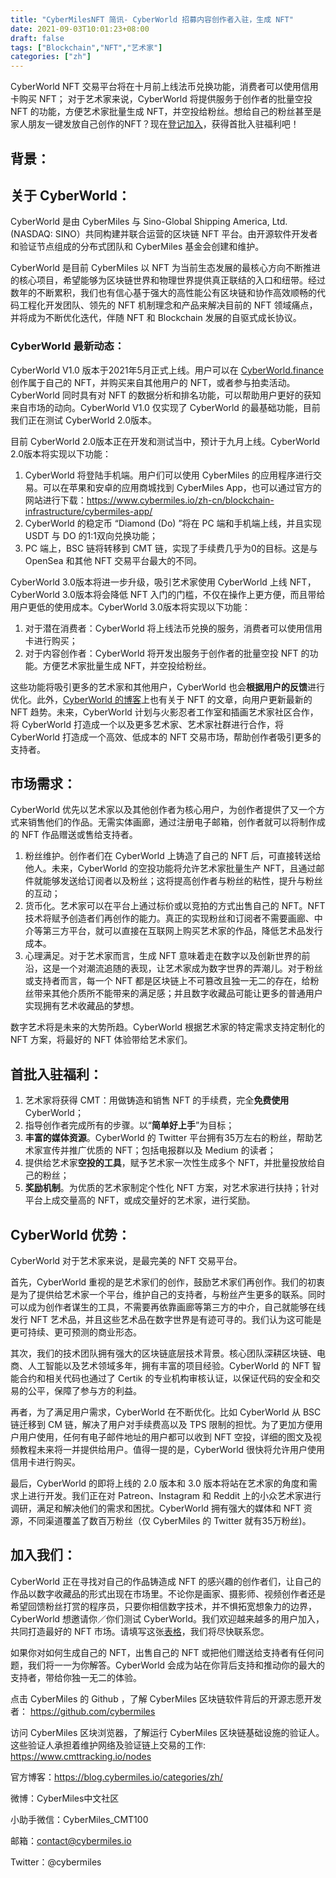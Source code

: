 ```yaml
---
title: "CyberMilesNFT 简讯- CyberWorld 招募内容创作者入驻，生成 NFT"
date: 2021-09-03T10:01:23+08:00
draft: false
tags: ["Blockchain","NFT","艺术家"]
categories: ["zh"]
---
```

CyberWorld NFT 交易平台将在十月前上线法币兑换功能，消费者可以使用信用卡购买 NFT； 对于艺术家来说，CyberWorld 将提供服务于创作者的批量空投 NFT 的功能，方便艺术家批量生成 NFT，并空投给粉丝。想给自己的粉丝甚至是家人朋友一键发放自己创作的NFT？现在[登记加入](https://forms.gle/5TSsuHDYwKMazk4JA)，获得首批入驻福利吧！

## 背景：

## 关于 CyberWorld：

CyberWorld 是由 CyberMiles 与 Sino-Global Shipping America, Ltd.(NASDAQ: SINO）共同构建并联合运营的区块链 NFT 平台。由开源软件开发者和验证节点组成的分布式团队和 CyberMiles 基金会创建和维护。

CyberWorld 是目前 CyberMiles 以 NFT 为当前生态发展的最核心方向不断推进的核心项目，希望能够为区块链世界和物理世界提供真正联结的入口和纽带。经过数年的不断累积，我们也有信心基于强大的高性能公有区块链和协作高效顺畅的代码工程化开发团队、领先的 NFT 机制理念和产品来解决目前的 NFT 领域痛点，并将成为不断优化迭代，伴随 NFT 和 Blockchain 发展的自驱式成长协议。

### CyberWorld 最新动态：

CyberWorld V1.0 版本于2021年5月正式上线。用户可以在 [CyberWorld.finance](https://www.cyberworld.finance/#/) 创作属于自己的 NFT，并购买来自其他用户的 NFT，或者参与拍卖活动。 CyberWorld 同时具有对 NFT 的数据分析和排名功能，可以帮助用户更好的获知来自市场的动向。CyberWorld V1.0 仅实现了 CyberWorld 的最基础功能，目前我们正在测试 CyberWorld 2.0版本。

目前 CyberWorld 2.0版本正在开发和测试当中，预计于九月上线。CyberWorld 2.0版本将实现以下功能：

1. CyberWorld 将登陆手机端。用户们可以使用 CyberMiles 的应用程序进行交易。可以在苹果和安卓的应用商城找到 CyberMiles App，也可以通过官方的网站进行下载：https://www.cybermiles.io/zh-cn/blockchain-infrastructure/cybermiles-app/ 
2. CyberWorld 的稳定币 “Diamond (Do) ”将在 PC 端和手机端上线，并且实现 USDT 与 DO 的1:1双向兑换功能；
3. PC 端上，BSC 链将转移到 CMT 链，实现了手续费几乎为0的目标。这是与 OpenSea 和其他 NFT 交易平台最大的不同。

CyberWorld 3.0版本将进一步升级，吸引艺术家使用 CyberWorld 上线 NFT，CyberWorld 3.0版本将会降低 NFT 入门的门槛，不仅在操作上更方便，而且带给用户更低的使用成本。CyberWorld 3.0版本将实现以下功能：

1. 对于潜在消费者：CyberWorld 将上线法币兑换的服务，消费者可以使用信用卡进行购买；
2. 对于内容创作者：CyberWorld 将开发出服务于创作者的批量空投 NFT 的功能。方便艺术家批量生成 NFT，并空投给粉丝。

这些功能将吸引更多的艺术家和其他用户，CyberWorld 也会**根据用户的反馈**进行优化。此外，[CyberWorld 的博客](https://blog.cybermiles.io/categories/zh/)上也有关于 NFT 的文章，向用户更新最新的 NFT 趋势。未来，CyberWorld 计划与火影忍者工作室和插画艺术家社区合作，将 CyberWorld 打造成一个以及更多艺术家、艺术家社群进行合作，将 CyberWorld 打造成一个高效、低成本的 NFT 交易市场，帮助创作者吸引更多的支持者。

## 市场需求：

CyberWorld 优先以艺术家以及其他创作者为核心用户，为创作者提供了又一个方式来销售他们的作品。无需实体画廊，通过注册电子邮箱，创作者就可以将制作成的 NFT 作品赠送或售给支持者。

1. 粉丝维护。创作者们在 CyberWorld 上铸造了自己的 NFT 后，可直接转送给他人。未来，CyberWorld 的空投功能将允许艺术家批量生产 NFT，且通过邮件就能够发送给订阅者以及粉丝；这将提高创作者与粉丝的粘性，提升与粉丝的互动；
2. 货币化。艺术家可以在平台上通过标价或以竞拍的方式出售自己的 NFT。NFT 技术将赋予创造者们再创作的能力。真正的实现粉丝和订阅者不需要画廊、中介等第三方平台，就可以直接在互联网上购买艺术家的作品，降低艺术品发行成本。
3. 心理满足。对于艺术家而言，生成 NFT 意味着走在数字以及创新世界的前沿，这是一个对潮流追随的表现，让艺术家成为数字世界的弄潮儿。对于粉丝或支持者而言，每一个 NFT 都是区块链上不可篡改且独一无二的存在，给粉丝带来其他介质所不能带来的满足感；并且数字收藏品可能让更多的普通用户实现拥有艺术收藏品的梦想。

数字艺术将是未来的大势所趋。CyberWorld 根据艺术家的特定需求支持定制化的 NFT 方案，将最好的 NFT 体验带给艺术家们。

## 首批入驻福利：

1. 艺术家将获得 CMT：用做铸造和销售 NFT 的手续费，完全**免费使用** CyberWorld；
2. 指导创作者完成所有的步骤。以“**简单好上手**”为目标；
3. **丰富的媒体资源**。CyberWorld 的 Twitter 平台拥有35万左右的粉丝，帮助艺术家宣传并推广优质的 NFT；包括电报群以及 Medium 的读者；
4. 提供给艺术家**空投的工具**，赋予艺术家一次性生成多个 NFT，并批量投放给自己的粉丝；
5. **奖励机制**。为优质的艺术家制定个性化 NFT 方案，对艺术家进行扶持；针对平台上成交量高的 NFT，或成交量好的艺术家，进行奖励。

## CyberWorld 优势：

CyberWorld 对于艺术家来说，是最完美的 NFT 交易平台。

首先，CyberWorld 重视的是艺术家们的创作，鼓励艺术家们再创作。我们的初衷是为了提供给艺术家一个平台，维护自己的支持者，与粉丝产生更多的联系。同时可以成为创作者谋生的工具，不需要再依靠画廊等第三方的中介，自己就能够在线发行 NFT 艺术品，并且这些艺术品在数字世界是有迹可寻的。我们认为这可能是更可持续、更可预测的商业形态。

其次，我们的技术团队拥有强大的区块链底层技术背景。核心团队深耕区块链、电商、人工智能以及艺术领域多年，拥有丰富的项目经验。CyberWorld 的 NFT 智能合约和相关代码也通过了 Certik 的专业机构审核认证，以保证代码的安全和交易的公平，保障了参与方的利益。

再者，为了满足用户需求，CyberWorld 在不断优化。比如 CyberWorld 从 BSC 链迁移到 CM 链，解决了用户对手续费高以及 TPS 限制的担忧。为了更加方便用户用户使用，任何有电子邮件地址的用户都可以收到 NFT 空投，详细的图文及视频教程未来将一并提供给用户。值得一提的是，CyberWorld 很快将允许用户使用信用卡进行购买。

最后，CyberWorld 的即将上线的 2.0 版本和 3.0 版本将站在艺术家的角度和需求上进行开发。我们正在对 Patreon、Instagram 和 Reddit 上的小众艺术家进行调研，满足和解决他们的需求和困扰。CyberWorld 拥有强大的媒体和 NFT 资源，不同渠道覆盖了数百万粉丝（仅 CyberMiles 的 Twitter 就有35万粉丝)。

## 加入我们：

CyberWorld 正在寻找对自己的作品铸造成 NFT 的感兴趣的创作者们，让自己的作品以数字收藏品的形式出现在市场里。不论你是画家、摄影师、视频创作者还是希望回馈粉丝打赏的程序员，只要你相信数字技术，并不惧拓宽想象力的边界，CyberWorld 想邀请你／你们测试 CyberWorld。我们欢迎越来越多的用户加入，共同打造最好的 NFT 市场。请填写这张[表格](https://forms.gle/5TSsuHDYwKMazk4JA)，我们将尽快联系您。

如果你对如何生成自己的 NFT，出售自己的 NFT 或把他们赠送给支持者有任何问题，我们将一一为你解答。CyberWorld 会成为站在你背后支持和推动你的最大的支持者，带给你独一无二的体验。

点击 CyberMiles 的 Github ，了解 CyberMiles 区块链软件背后的开源志愿开发者： https://github.com/cybermiles
 
访问 CyberMiles 区块浏览器，了解运行 CyberMiles 区块链基础设施的验证人。这些验证人承担着维护网络及验证链上交易的工作: https://www.cmttracking.io/nodes

官方博客：https://blog.cybermiles.io/categories/zh/

微博：CyberMiles中文社区

小助手微信：CyberMiles_CMT100

邮箱：contact@cybermiles.io

Twitter：@cybermiles
